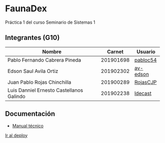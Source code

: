 # FaunaDex
Práctica 1 del curso Seminario de Sistemas 1

## Integrantes (G10)
| Nombre                        | Carnet    | Usuario                                 |
| ----------------------------- | --------- | --------------------------------------- |
| Pablo Fernando Cabrera Pineda | 201901698 | [pabloc54](https://github.com/pabloc54) |
| Edson Saul Avila Ortiz        | 201902302 | [av-edson](https://github.com/av-edson) |
| Juan Pablo Rojas Chinchilla   | 201900289 | [RojasCJP](https://github.com/RojasCJP) |
| Luis Danniel Ernesto Castellanos Galindo | 201902238 | [ldecast](https://github.com/ldecast) |


## Documentación
- [Manual técnico](docs/technical.md)

[Ir al deploy](http://practica1.g10.paginaweb.s3-website-us-west-2.amazonaws.com)
